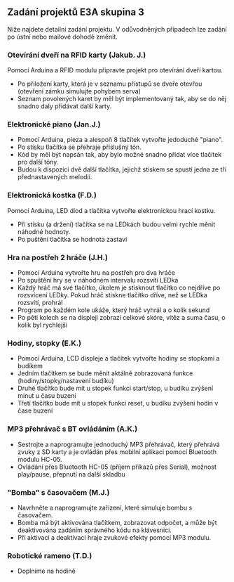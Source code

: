 ## Zadání projektů E3A skupina 3

Níže najdete detailní zadání projektu. V odůvodněných případech lze zadání po ústní nebo mailové dohodě změnit. 

### Otevírání dveří na RFID karty (Jakub. J.)
Pomocí Arduina a RFID modulu připravte projekt pro otevírání dveří kartou. 
- Po přiložení karty, která je v seznamu přístupů se dveře otevřou (otevření zámku simulujte pohybem serva)
- Seznam povolených karet by měl být implementovaný tak, aby se do něj snadno daly přidávat další karty.

### Elektronické piano (Jan.J.)
- Pomocí Arduina, pieza a alespoň 8 tlačítek vytvořte jedoduché "piano".
- Po stisku tlačítka se přehraje příslušný tón.
- Kód by měl být napsán tak, aby bylo možné snadno přidat více tlačítek pro další tóny.
- Budou k dispozici dvě další tlačítka, jejichž stiskem se spustí jedna ze tří přednastavených melodií.

### Elektronická kostka (F.D.)
Pomocí Arduina, LED diod a  tlačítka vytvořte elektronickou hrací kostku.
- Při stisku (a držení) tlačítka se na LEDkách budou velmi rychle měnit náhodné hodnoty. 
- Po puštění tlačítka se hodnota zastaví 

### Hra na postřeh 2 hráče (J.H.)
- Pomocí Arduina vytvořte hru na postřeh pro dva hráče
- Po spuštění hry se v náhodném intervalu rozsvítí LEDka
- Každý hráč má své tlačítko, úkolem je stisknout tlačítko co nejdříve po rozsvícení LEDky. Pokud hráč stiskne tlačítko dříve, než se LEDka rozsvítí, prohrál
- Program po každém kole ukáže, který hráč vyhrál a o kolik sekund
- Po pěti kolech se na displeji zobrazí celkové skóre, vítěz a suma času, o kolik byl rychlejší

### Hodiny, stopky (E.K.)
- Pomocí Arduina, LCD displeje a tlačítek vytvořte hodiny se stopkami a budíkem
- Jedním tlačítkem se bude měnit aktálně zobrazovaná funkce (hodiny/stopky/nastavení budíku)
- Druhé tlačítko bude mít u stopek funkci start/stop, u budíku zvýšení minut u času buzení
- Třetí tlačítko bude mít u stopek funkci reset, u budíku zvýšení hodin v čase buzení

### MP3 přehrávač s BT ovládáním (A.K.)
- Sestrojte a naprogramujte jednoduchý MP3 přehrávač, který přehrává zvuky z SD karty a je ovládán přes mobilní aplikaci pomocí Bluetooth modulu HC-05.
- Ovládání přes Bluetooth HC-05 (příjem příkazů přes Serial), možnost play/pause, přepnutí na další skladbu

### "Bomba" s časovačem (M.J.)
 - Navrhněte a naprogramujte zařízení, které simuluje bombu s časovačem.
 - Bomba má být aktivována tlačítkem, zobrazovat odpočet, a může být deaktivována zadáním správného kódu na klávesnici.
 - Při aktivaci a deaktivaci hraje zvukové efekty pomocí MP3 modulu.


### Robotické rameno (T.D.)
- Doplníme na hodině

